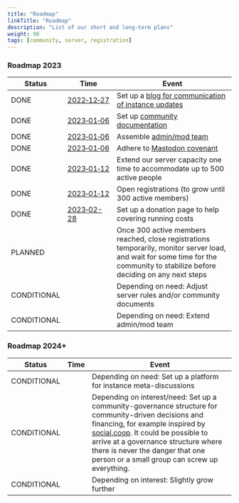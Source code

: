 ```yaml
---
title: "Roadmap"
linkTitle: "Roadmap"
description: "List of our short and long-term plans"
weight: 90
tags: [community, server, registration]
---
```


### Roadmap 2023
|Status | Time  | Event|
--- | --- | ---|
DONE | [2022&#x2011;12&#x2011;27](https://community.datasci.social/blog/2022-12-27/new-blog-for-server-updates/) | Set up a [blog for communication of instance updates](https://community.datasci.social/blog/)
DONE | [2023&#x2011;01&#x2011;06](https://community.datasci.social/blog/2023-01-06/new-team-roadmap-community-pages/) | Set up [community documentation](https://community.datasci.social/docs/)
DONE | [2023&#x2011;01&#x2011;06](https://community.datasci.social/blog/2023-01-06/new-team-roadmap-community-pages/) | Assemble [admin/mod team](https://community.datasci.social/docs/moderation/#team)
DONE | [2023&#x2011;01&#x2011;06](https://community.datasci.social/blog/2023-01-06/new-team-roadmap-community-pages/) | Adhere to [Mastodon covenant](https://joinmastodon.org/covenant)
DONE | [2023&#x2011;01&#x2011;12](https://community.datasci.social/blog/2023-01-12/registrations-opened/) | Extend our server capacity one time to accommodate up to 500 active people
DONE | [2023&#x2011;01&#x2011;12](https://community.datasci.social/blog/2023-01-12/registrations-opened/) | Open registrations (to grow until 300 active members)
DONE | [2023&#x2011;02-28](https://community.datasci.social/blog/2023-02-28/donations-pages-opened/) |  Set up a donation page to help covering running costs
PLANNED | | Once 300 active members reached, close registrations temporarily, monitor server load, and wait for some time for the community to stabilize before deciding on any next steps
CONDITIONAL | | Depending on need: Adjust server rules and/or community documents
CONDITIONAL | | Depending on need: Extend admin/mod team

### Roadmap 2024+
|Status | Time  | Event|
--- | --- | ---|
CONDITIONAL | | Depending on need: Set up a platform for instance meta-discussions
CONDITIONAL | | Depending on interest/need: Set up a community-governance structure for community-driven decisions and financing, for example inspired by [social.coop](https://www.loomio.com/socialcoop). It could be possible to arrive at a governance structure where there is never the danger that one person or a small group can screw up everything.
CONDITIONAL | | Depending on interest: Slightly grow further